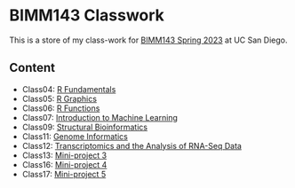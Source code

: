# BIMM143 Classwork

This is a store of my class-work for [BIMM143 Spring 2023](https://marcos-diazg.github.io/BIMM143_SP23/) at UC San Diego.

## Content
- Class04: [R Fundamentals](https://github.com/zeroanux/bimm143/blob/main/class04/class04.md)
- Class05: [R Graphics](https://github.com/zeroanux/bimm143/blob/main/class05/class_05.md)
- Class06: [R Functions](https://github.com/zeroanux/bimm143/blob/main/class06/class06.md)
- Class07: [Introduction to Machine Learning](https://github.com/zeroanux/bimm143/blob/main/class07/class07.md)
- Class09: [Structural Bioinformatics](https://github.com/zeroanux/bimm143/blob/main/class09/class09.md)
- Class11: [Genome Informatics](https://github.com/zeroanux/bimm143/blob/main/class11/class11.md)
- Class12: [Transcriptomics and the Analysis of RNA-Seq Data](https://github.com/zeroanux/bimm143/blob/main/class12/class12.md)
- Class13: [Mini-project 3](https://github.com/zeroanux/bimm143/blob/main/class13/class13.md)
- Class16: [Mini-project 4](https://github.com/zeroanux/bimm143/blob/main/class16/class16.md)
- Class17: [Mini-project 5](https://github.com/zeroanux/bimm143/blob/main/class17/class17.md)
